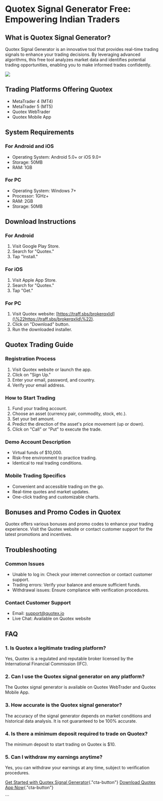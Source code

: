 # Quotex Signal Generator Free: Empowering Indian Traders

## What is Quotex Signal Generator?

Quotex Signal Generator is an innovative tool that provides real-time
trading signals to enhance your trading decisions. By leveraging
advanced algorithms, this free tool analyzes market data and identifies
potential trading opportunities, enabling you to make informed trades
confidently.

[![](https://static.quotex.io/files/4_en/300_250.jpg)](https://traff.sbs/brokerqxlid)

## Trading Platforms Offering Quotex

-   MetaTrader 4 (MT4)
-   MetaTrader 5 (MT5)
-   Quotex WebTrader
-   Quotex Mobile App

## System Requirements

### For Android and iOS

-   Operating System: Android 5.0+ or iOS 9.0+
-   Storage: 50MB
-   RAM: 1GB

### For PC

-   Operating System: Windows 7+
-   Processor: 1GHz+
-   RAM: 2GB
-   Storage: 50MB

## Download Instructions

### For Android

1.  Visit Google Play Store.
2.  Search for "Quotex."
3.  Tap "Install."

### For iOS

1.  Visit Apple App Store.
2.  Search for "Quotex."
3.  Tap "Get."

### For PC

1.  Visit Quotex website:
    [https://traff.sbs/brokerqxlid](\%22https://traff.sbs/brokerqxlid\%22).
2.  Click on "Download" button.
3.  Run the downloaded installer.

## Quotex Trading Guide

### Registration Process

1.  Visit Quotex website or launch the app.
2.  Click on "Sign Up."
3.  Enter your email, password, and country.
4.  Verify your email address.

### How to Start Trading

1.  Fund your trading account.
2.  Choose an asset (currency pair, commodity, stock, etc.).
3.  Set your bet amount.
4.  Predict the direction of the asset\'s price movement (up or down).
5.  Click on "Call" or "Put" to execute the trade.

### Demo Account Description

-   Virtual funds of \$10,000.
-   Risk-free environment to practice trading.
-   Identical to real trading conditions.

### Mobile Trading Specifics

-   Convenient and accessible trading on the go.
-   Real-time quotes and market updates.
-   One-click trading and customizable charts.

## Bonuses and Promo Codes in Quotex

Quotex offers various bonuses and promo codes to enhance your trading
experience. Visit the Quotex website or contact customer support for the
latest promotions and incentives.

## Troubleshooting

### Common Issues

-   Unable to log in: Check your internet connection or contact customer
    support.
-   Trading errors: Verify your balance and ensure sufficient funds.
-   Withdrawal issues: Ensure compliance with verification procedures.

### Contact Customer Support

-   Email: support@quotex.io
-   Live Chat: Available on Quotex website

## FAQ

### 1. Is Quotex a legitimate trading platform?

Yes, Quotex is a regulated and reputable broker licensed by the
International Financial Commission (IFC).

### 2. Can I use the Quotex signal generator on any platform?

The Quotex signal generator is available on Quotex WebTrader and Quotex
Mobile App.

### 3. How accurate is the Quotex signal generator?

The accuracy of the signal generator depends on market conditions and
historical data analysis. It is not guaranteed to be 100% accurate.

### 4. Is there a minimum deposit required to trade on Quotex?

The minimum deposit to start trading on Quotex is \$10.

### 5. Can I withdraw my earnings anytime?

Yes, you can withdraw your earnings at any time, subject to verification
procedures.

[Get Started with Quotex Signal
Generator](\%22https://traff.sbs/brokerqxlid\%22){."cta-button"}
[Download Quotex App
Now](\%22https://traff.sbs/brokerqxlid\%22){."cta-button"}

\`\`\`

